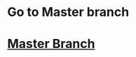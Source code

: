 <h1>Go to Master branch</h>
<h1><a href ='https://github.com/AvinandanBose/bitcointicker_boss_updates/tree/master'>Master Branch</a> 
